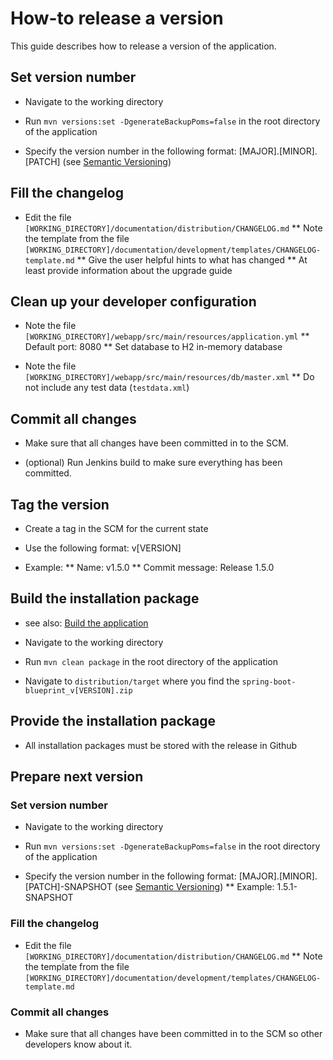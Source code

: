 # How-to release a version

This guide describes how to release a version of the application.


## Set version number

* Navigate to the working directory

* Run `mvn versions:set -DgenerateBackupPoms=false` in the root directory of the application

* Specify the version number in the following format: [MAJOR].[MINOR].[PATCH] (see [Semantic Versioning](https://semver.org/))


## Fill the changelog

* Edit the file `[WORKING_DIRECTORY]/documentation/distribution/CHANGELOG.md`
** Note the template from the file `[WORKING_DIRECTORY]/documentation/development/templates/CHANGELOG-template.md`
** Give the user helpful hints to what has changed
** At least provide information about the upgrade guide


## Clean up your developer configuration

* Note the file `[WORKING_DIRECTORY]/webapp/src/main/resources/application.yml`
** Default port: 8080
** Set database to H2 in-memory database

* Note the file `[WORKING_DIRECTORY]/webapp/src/main/resources/db/master.xml`
** Do not include any test data (`testdata.xml`)


## Commit all changes

* Make sure that all changes have been committed in to the SCM.

* (optional) Run Jenkins build to make sure everything has been committed.


## Tag the version

* Create a tag in the SCM for the current state

* Use the following format: v[VERSION]

* Example:
** Name: v1.5.0
** Commit message: Release 1.5.0


## Build the installation package

* see also: [Build the application](documentation/development/how-to_build_the_application.md)

* Navigate to the working directory

* Run `mvn clean package` in the root directory of the application

* Navigate to `distribution/target` where you find the `spring-boot-blueprint_v[VERSION].zip`


## Provide the installation package

* All installation packages must be stored with the release in Github


## Prepare next version

### Set version number

* Navigate to the working directory

* Run `mvn versions:set -DgenerateBackupPoms=false` in the root directory of the application

* Specify the version number in the following format: [MAJOR].[MINOR].[PATCH]-SNAPSHOT (see [Semantic Versioning](https://semver.org/))
** Example: 1.5.1-SNAPSHOT

### Fill the changelog

* Edit the file `[WORKING_DIRECTORY]/documentation/distribution/CHANGELOG.md`
** Note the template from the file `[WORKING_DIRECTORY]/documentation/development/templates/CHANGELOG-template.md`

### Commit all changes

* Make sure that all changes have been committed in to the SCM so other developers know about it.
